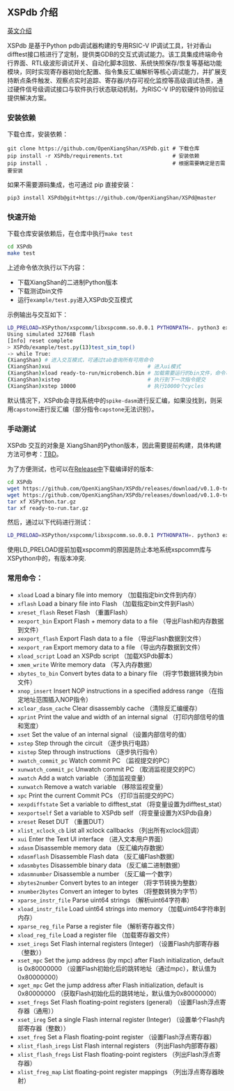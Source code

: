 ## XSPdb 介绍

[英文介绍](/README.en.md)

XSPdb 是基于Python pdb调试器构建的专用RSIC-V IP调试工具，针对香山difftest接口核进行了定制，提供类GDB的交互式调试能力。该工具集成终端命令行界面、RTL级波形调试开关、自动化脚本回放、系统快照保存/恢复等基础功能模块，同时实现寄存器初始化配置、指令集反汇编解析等核心调试能力，并扩展支持断点条件触发、观察点实时追踪、寄存器/内存可视化监控等高级调试场景，通过硬件信号级调试接口与软件执行状态联动机制，为RISC-V IP的软硬件协同验证提供解决方案。

### 安装依赖

下载仓库，安装依赖：

```
git clone https://github.com/OpenXiangShan/XSPdb.git # 下载仓库
pip install -r XSPdb/requirements.txt                # 安装依赖
pip install .                                        # 根据需要确定是否需要安装
```

如果不需要源码集成，也可通过 pip 直接安装：
```bash
pip3 install XSPdb@git+https://github.com/OpenXiangShan/XSPd@master
```

### 快速开始

下载仓库安装依赖后，在仓库中执行`make test`
```bash
cd XSPdb
make test
```

上述命令依次执行以下内容：

- 下载XiangShan的二进制Python版本
- 下载测试bin文件
- 运行`example/test.py`进入XSPdb交互模式

示例输出与交互如下：

```bash
LD_PRELOAD=XSPython/xspcomm/libxspcomm.so.0.0.1 PYTHONPATH=. python3 example/test.py
Using simulated 32768B flash
[Info] reset complete
> XSPdb/example/test.py(13)test_sim_top()
-> while True:
(XiangShan) # 进入交互模式，可通过tab查询所有可用命令
(XiangShan)xui                               # 进入ui模式
(XiangShan)xload ready-to-run/microbench.bin # 加载需要运行的bin文件，命令可通过tab补全
(XiangShan)xistep                            # 执行到下一次指令提交
(XiangShan)xstep 10000                       # 执行10000个cycles
```

默认情况下，XSPdb会寻找系统中的`spike-dasm`进行反汇编，如果没找到，则采用`capstone`进行反汇编（部分指令`capstone`无法识别）。

### 手动测试

XSPdb 交互的对象是 XiangShan的Python版本，因此需要提前构建，具体构建方法可参考：[TBD](TBD)。

为了方便测试，也可以在[Release中](https://github.com/OpenXiangShan/XSPdb/releases)下载编译好的版本:

```bash
cd XSPdb
wget https://github.com/OpenXiangShan/XSPdb/releases/download/v0.1.0-test/XSPython.tar.gz
wget https://github.com/OpenXiangShan/XSPdb/releases/download/v0.1.0-test/ready-to-run.tar.gz
tar xf XSPython.tar.gz
tar xf ready-to-run.tar.gz
```

然后，通过以下代码进行测试：

```bash
LD_PRELOAD=XSPython/xspcomm/libxspcomm.so.0.0.1 PYTHONPATH=. python3 example/test.py
```

使用LD_PRELOAD提前加载xspcomm的原因是防止本地系统xspcomm库与XSPython中的，有版本冲突.

### 常用命令：

- `xload` Load a binary file into memory （加载指定bin文件到内存）
- `xflash` Load a binary file into Flash （加载指定bin文件到Flash）
- `xreset_flash` Reset Flash （重置Flash）
- `xexport_bin` Export Flash + memory data to a file （导出Flash和内存数据到文件）
- `xexport_flash` Export Flash data to a file （导出Flash数据到文件）
- `xexport_ram` Export memory data to a file （导出内存数据到文件）
- `xload_script` Load an XSPdb script （加载XSPdb脚本）
- `xmem_write` Write memory data （写入内存数据）
- `xbytes_to_bin` Convert bytes data to a binary file （将字节数据转换为bin文件）
- `xnop_insert` Insert NOP instructions in a specified address range （在指定地址范围插入NOP指令）
- `xclear_dasm_cache` Clear disassembly cache （清除反汇编缓存）
- `xprint` Print the value and width of an internal signal （打印内部信号的值和宽度）
- `xset` Set the value of an internal signal （设置内部信号的值）
- `xstep` Step through the circuit （逐步执行电路）
- `xistep` Step through instructions （逐步执行指令）
- `xwatch_commit_pc` Watch commit PC （监视提交的PC）
- `xunwatch_commit_pc` Unwatch commit PC （取消监视提交的PC）
- `xwatch` Add a watch variable （添加监视变量）
- `xunwatch` Remove a watch variable （移除监视变量）
- `xpc` Print the current Commit PCs （打印当前提交的PC）
- `xexpdiffstate` Set a variable to difftest_stat （将变量设置为difftest_stat）
- `xexportself` Set a variable to XSPdb self （将变量设置为XSPdb自身）
- `xreset` Reset DUT （重置DUT）
- `xlist_xclock_cb` List all xclock callbacks （列出所有xclock回调）
- `xui` Enter the Text UI interface （进入文本用户界面）
- `xdasm` Disassemble memory data （反汇编内存数据）
- `xdasmflash` Disassemble Flash data （反汇编Flash数据）
- `xdasmbytes` Disassemble binary data （反汇编二进制数据）
- `xdasmnumber` Disassemble a number （反汇编一个数字）
- `xbytes2number` Convert bytes to an integer （将字节转换为整数）
- `xnumber2bytes` Convert an integer to bytes （将整数转换为字节）
- `xparse_instr_file` Parse uint64 strings （解析uint64字符串）
- `xload_instr_file` Load uint64 strings into memory （加载uint64字符串到内存）
- `xparse_reg_file` Parse a register file （解析寄存器文件）
- `xload_reg_file` Load a register file （加载寄存器文件）
- `xset_iregs` Set Flash internal registers (Integer) （设置Flash内部寄存器（整数））
- `xset_mpc` Set the jump address (by mpc) after Flash initialization, default is 0x80000000 （设置Flash初始化后的跳转地址（通过mpc），默认值为0x80000000）
- `xget_mpc` Get the jump address after Flash initialization, default is 0x80000000 （获取Flash初始化后的跳转地址，默认值为0x80000000）
- `xset_fregs` Set Flash floating-point registers (general) （设置Flash浮点寄存器（通用））
- `xset_ireg` Set a single Flash internal register (Integer) （设置单个Flash内部寄存器（整数））
- `xset_freg` Set a Flash floating-point register （设置Flash浮点寄存器）
- `xlist_flash_iregs` List Flash internal registers （列出Flash内部寄存器）
- `xlist_flash_fregs` List Flash floating-point registers （列出Flash浮点寄存器）
- `xlist_freg_map` List floating-point register mappings （列出浮点寄存器映射）